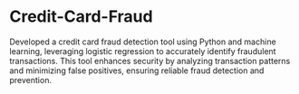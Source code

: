 # Credit-Card-Fraud
 Developed a credit card fraud detection tool using Python and machine learning, leveraging logistic regression to accurately identify fraudulent transactions. This tool enhances security by analyzing transaction patterns and minimizing false positives, ensuring reliable fraud detection and prevention.
